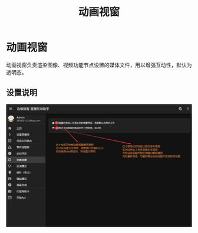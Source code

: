 ﻿---
title: '动画视窗'
sidebar_position: 5
---

# 动画视窗

动画视窗负责渲染图像、视频功能节点设置的媒体文件，用以增强互动性，默认为透明态。

## 设置说明

![动画视窗设置说明](./img/动画视窗设置说明.jpg)